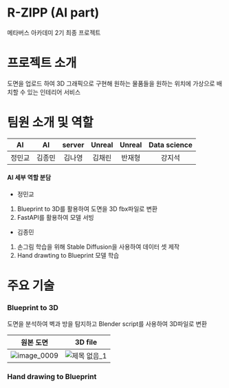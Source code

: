 # R-ZIPP (AI part)

메타버스 아카데미 2기 최종 프로젝트

# 프로젝트 소개

도면을 업로드 하여 3D 그래픽으로 구현해 원하는 물품들을 원하는 위치에 가상으로 배치할 수 있는 인테리어 서비스

# 팀원 소개 및 역할

| AI | AI | server | Unreal | Unreal | Data science |
|:--:|:--:|:------:|:------:|:------:|:------------:|
| 정민교 | 김종민 | 김나영 | 김채린 | 반재형 | 강지석 |

#### AI 세부 역할 분담
- 정민교
1. Blueprint to 3D를 활용하여 도면을 3D fbx파일로 변환
2. FastAPI를 활용하여 모델 서빙

- 김종민
1. 손그림 학습을 위해 Stable Diffusion을 사용하여 데이터 셋 제작
2. Hand drawting to Blueprint 모델 학습

# 주요 기술

### Blueprint to 3D
도면을 분석하여 벽과 방을 탐지하고 Blender script를 사용하여 3D파일로 변환

| 원본 도면 | 3D file |
| :---: | :---: |
| ![image_0009](https://github.com/R-zipp/AI/assets/141614581/b858b471-e6a5-46fa-af98-46bbf9f88efe) | ![제목 없음_1](https://github.com/R-zipp/AI/assets/141614581/aa85d60f-235f-4255-b60f-aeb86db5d476) |
### Hand drawing to Blueprint
